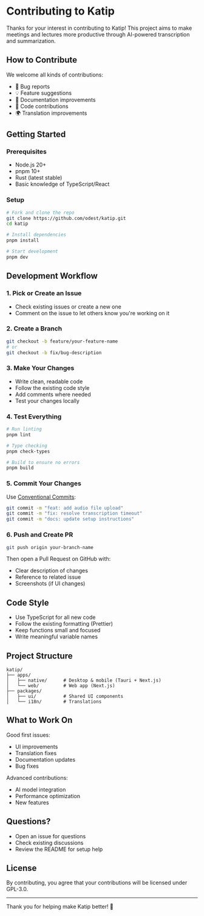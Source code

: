 # Contributing to Katip

Thanks for your interest in contributing to Katip! This project aims to make meetings and lectures more productive through AI-powered transcription and summarization.

## How to Contribute

We welcome all kinds of contributions:

- 🐛 Bug reports
- 💡 Feature suggestions
- 📝 Documentation improvements
- 🔧 Code contributions
- 🌍 Translation improvements

## Getting Started

### Prerequisites

- Node.js 20+
- pnpm 10+
- Rust (latest stable)
- Basic knowledge of TypeScript/React

### Setup

```bash
# Fork and clone the repo
git clone https://github.com/odest/katip.git
cd katip

# Install dependencies
pnpm install

# Start development
pnpm dev
```

## Development Workflow

### 1. Pick or Create an Issue

- Check existing issues or create a new one
- Comment on the issue to let others know you're working on it

### 2. Create a Branch

```bash
git checkout -b feature/your-feature-name
# or
git checkout -b fix/bug-description
```

### 3. Make Your Changes

- Write clean, readable code
- Follow the existing code style
- Add comments where needed
- Test your changes locally

### 4. Test Everything

```bash
# Run linting
pnpm lint

# Type checking
pnpm check-types

# Build to ensure no errors
pnpm build
```

### 5. Commit Your Changes

Use [Conventional Commits](https://www.conventionalcommits.org/):

```bash
git commit -m "feat: add audio file upload"
git commit -m "fix: resolve transcription timeout"
git commit -m "docs: update setup instructions"
```

### 6. Push and Create PR

```bash
git push origin your-branch-name
```

Then open a Pull Request on GitHub with:

- Clear description of changes
- Reference to related issue
- Screenshots (if UI changes)

## Code Style

- Use TypeScript for all new code
- Follow the existing formatting (Prettier)
- Keep functions small and focused
- Write meaningful variable names

## Project Structure

```
katip/
├── apps/
│   ├── native/      # Desktop & mobile (Tauri + Next.js)
│   └── web/         # Web app (Next.js)
├── packages/
│   ├── ui/          # Shared UI components
│   └── i18n/        # Translations
```

## What to Work On

Good first issues:

- UI improvements
- Translation fixes
- Documentation updates
- Bug fixes

Advanced contributions:

- AI model integration
- Performance optimization
- New features

## Questions?

- Open an issue for questions
- Check existing discussions
- Review the README for setup help

## License

By contributing, you agree that your contributions will be licensed under GPL-3.0.

---

Thank you for helping make Katip better! 🎉
